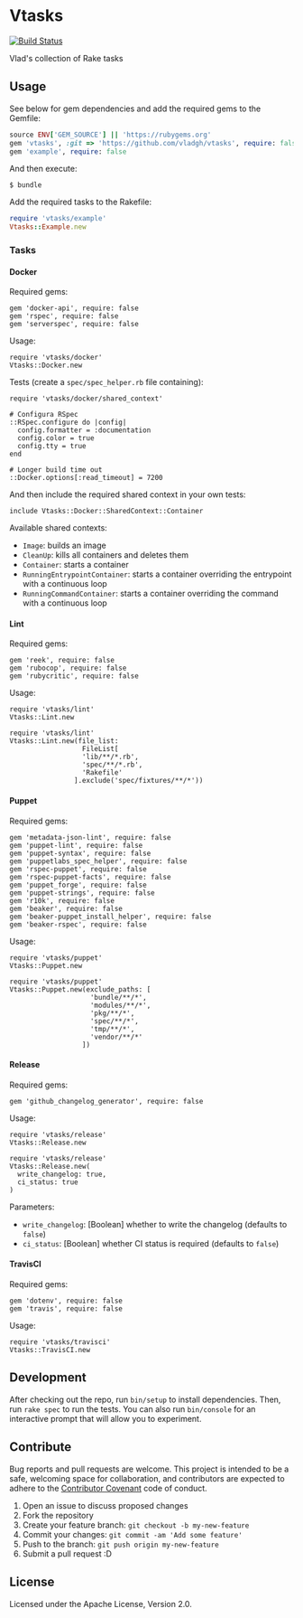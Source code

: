 # Vtasks
[![Build Status](https://travis-ci.org/vladgh/vtasks.svg?branch=master)](https://travis-ci.org/vladgh/vtasks)

Vlad's collection of Rake tasks

## Usage
See below for gem dependencies and add the required gems to the Gemfile:
```ruby
source ENV['GEM_SOURCE'] || 'https://rubygems.org'
gem 'vtasks', :git => 'https://github.com/vladgh/vtasks', require: false
gem 'example', require: false
```

And then execute:
```
$ bundle
```

Add the required tasks to the Rakefile:
```ruby
require 'vtasks/example'
Vtasks::Example.new
```

### Tasks

#### Docker

Required gems:
```
gem 'docker-api', require: false
gem 'rspec', require: false
gem 'serverspec', require: false
```

Usage:
```
require 'vtasks/docker'
Vtasks::Docker.new
```

Tests (create a `spec/spec_helper.rb` file containing):
```
require 'vtasks/docker/shared_context'

# Configura RSpec
::RSpec.configure do |config|
  config.formatter = :documentation
  config.color = true
  config.tty = true
end

# Longer build time out
::Docker.options[:read_timeout] = 7200
```

And then include the required shared context in your own tests:
```
include Vtasks::Docker::SharedContext::Container
```

Available shared contexts:
- `Image`: builds an image
- `CleanUp`: kills all containers and deletes them
- `Container`: starts a container
- `RunningEntrypointContainer`: starts a container overriding the entrypoint with a continuous loop
- `RunningCommandContainer`: starts a container overriding the command with a continuous loop

#### Lint

Required gems:
```
gem 'reek', require: false
gem 'rubocop', require: false
gem 'rubycritic', require: false
```

Usage:
```
require 'vtasks/lint'
Vtasks::Lint.new
```
```
require 'vtasks/lint'
Vtasks::Lint.new(file_list:
                  FileList[
                  'lib/**/*.rb',
                  'spec/**/*.rb',
                  'Rakefile'
                ].exclude('spec/fixtures/**/*'))
```

#### Puppet

Required gems:
```
gem 'metadata-json-lint', require: false
gem 'puppet-lint', require: false
gem 'puppet-syntax', require: false
gem 'puppetlabs_spec_helper', require: false
gem 'rspec-puppet', require: false
gem 'rspec-puppet-facts', require: false
gem 'puppet_forge', require: false
gem 'puppet-strings', require: false
gem 'r10k', require: false
gem 'beaker', require: false
gem 'beaker-puppet_install_helper', require: false
gem 'beaker-rspec', require: false
```

Usage:
```
require 'vtasks/puppet'
Vtasks::Puppet.new
```
```
require 'vtasks/puppet'
Vtasks::Puppet.new(exclude_paths: [
                    'bundle/**/*',
                    'modules/**/*',
                    'pkg/**/*',
                    'spec/**/*',
                    'tmp/**/*',
                    'vendor/**/*'
                  ])
```

#### Release

Required gems:
```
gem 'github_changelog_generator', require: false
```

Usage:
```
require 'vtasks/release'
Vtasks::Release.new
```
```
require 'vtasks/release'
Vtasks::Release.new(
  write_changelog: true,
  ci_status: true
)
```

Parameters:
- `write_changelog`: [Boolean] whether to write the changelog (defaults to `false`)
- `ci_status`: [Boolean] whether CI status is required (defaults to `false`)

#### TravisCI

Required gems:
```
gem 'dotenv', require: false
gem 'travis', require: false
```

Usage:
```
require 'vtasks/travisci'
Vtasks::TravisCI.new
```

## Development
After checking out the repo, run `bin/setup` to install dependencies. Then, run `rake spec` to run the tests. You can also run `bin/console` for an interactive prompt that will allow you to experiment.

## Contribute
Bug reports and pull requests are welcome. This project is intended to be a safe, welcoming space for collaboration, and contributors are expected to adhere to the [Contributor Covenant](http://contributor-covenant.org) code of conduct.
1. Open an issue to discuss proposed changes
2. Fork the repository
3. Create your feature branch: `git checkout -b my-new-feature`
4. Commit your changes: `git commit -am 'Add some feature'`
5. Push to the branch: `git push origin my-new-feature`
6. Submit a pull request :D

## License
Licensed under the Apache License, Version 2.0.
